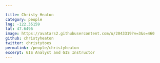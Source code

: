 ```yaml
---
 
title: Christy Heaton
category: people
lng: -122.35159
lat: 47.6496
image: https://avatars2.githubusercontent.com/u/2043319?v=3&s=460
github: christyheaton
twitter: christytoes
permalink: /people/christyheaton
excerpt: GIS Analyst and GIS Instructor
---
```

 